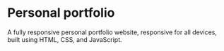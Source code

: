 # Personal portfolio

A fully responsive personal portfolio website, responsive for all devices, built using HTML, CSS, and JavaScript.

